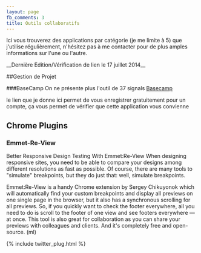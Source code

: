 ```yaml
---
layout: page
fb_comments: 3
title: Outils collaboratifs
---
```


<p class="lead">
Ici vous trouverez des applications par catégorie (je me limite à 5) que j'utilise régulièrement, n'hésitez pas à me contacter pour de plus amples informations sur l'une ou l'autre.
</p>
<span class="small" style="italic">
__Dernière Edition/Vérification de lien le 17 juillet 2014__
</span>

##Gestion de Projet

###BaseCamp
On ne présente plus l'outil de 37 signals
[Basecamp](https://signup.37signals.com/basecamp/Free/signup/)

<div class="doc-callout doc-callout-info">
le lien que je donne ici permet de vous enregistrer gratuitement pour un compte,  ça vous permet de vérifier que cette application vous convienne
</div>


## Chrome Plugins

### Emmet-Re-View

Better Responsive Design Testing With Emmet:Re-View
When designing responsive sites, you need to be able to compare your designs among different resolutions as fast as possible. Of course, there are many tools to "simulate" breakpoints, but they do just that: well, simulate breakpoints.

Emmet:Re-View is a handy Chrome extension by Sergey Chikuyonok which will automatically find your custom breakpoints and display all previews on one single page in the browser, but it also has a synchronous scrolling for all previews. So, if you quickly want to check the footer everywhere, all you need to do is scroll to the footer of one view and see footers everywhere — at once. This tool is also great for collaboration as you can share your previews with colleagues and clients. And it's completely free and open-source. (ml)


{% include twitter_plug.html %}
